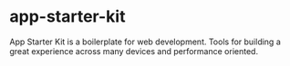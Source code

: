 # app-starter-kit
App Starter Kit is a boilerplate for web development. Tools for building a great experience across many devices and performance oriented. 

